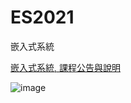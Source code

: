 # ES2021
嵌入式系統

[嵌入式系統, 課程公告與說明](https://www.notion.so/60d63bcefee14a7b81b443ac83f99954)

![image](https://user-images.githubusercontent.com/89717615/131237829-78e25985-2f8a-4f87-9d72-2cd5d000aa5a.png)

